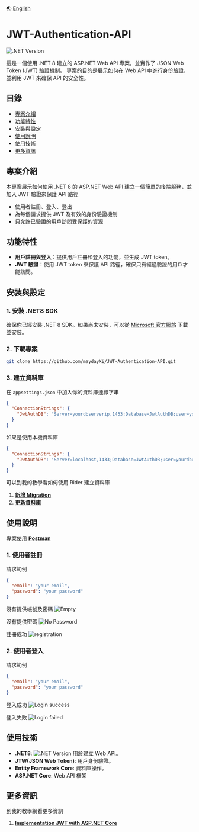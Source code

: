 🌏 [English](/README.md)

# JWT-Authentication-API

![.NET Version](https://img.shields.io/badge/.NET-8.0-blue)

這是一個使用 .NET 8 建立的 ASP.NET Web API 專案，並實作了 JSON Web Token (JWT) 驗證機制。
專案的目的是展示如何在 Web API 中進行身份驗證，並利用 JWT 來確保 API 的安全性。

## 目錄

- [專案介紹](#專案介紹)
- [功能特性](#功能特性)
- [安裝與設定](#安裝與設定)
- [使用說明](#使用說明)
- [使用技術](#使用技術)
- [更多資訊](#更多資訊)

## 專案介紹

本專案展示如何使用 .NET 8 的 ASP.NET Web API 建立一個簡單的後端服務，並加入 JWT 驗證來保護 API 路徑

- 使用者註冊、登入、登出
- 為每個請求提供 JWT 及有效的身份驗證機制
- 只允許已驗證的用戶訪問受保護的資源

## 功能特性

- **用戶註冊與登入**：提供用戶註冊和登入的功能，並生成 JWT token。
- **JWT 驗證**：使用 JWT token 來保護 API 路徑，確保只有經過驗證的用戶才能訪問。

## 安裝與設定

### 1. 安裝 .NET8 SDK

確保你已經安裝 .NET 8 SDK。如果尚未安裝，可以從 [Microsoft 官方網站](https://dotnet.microsoft.com/download/dotnet/8.0) 下載並安裝。

### 2. 下載專案

```bash
git clone https://github.com/maydayXi/JWT-Authentication-API.git
```

### 3. 建立資料庫

在 `appsettings.json` 中加入你的資料庫連線字串

```json
{
  "ConnectionStrings": {
    "JwtAuthDB": "Server=yourdbserverip,1433;Database=JwtAuthDB;user=yourdbuser;password=yourdbpassword;TrustServerCertificate=True;"
  }
}
```

如果是使用本機資料庫

```json
{
  "ConnectionStrings": {
    "JwtAuthDB": "Server=localhost,1433;Database=JwtAuthDB;user=yourdbuser;password=yourdbpassword;TrustServerCertificate=True;"
  }
}
```

可以到我的教學看如何使用 Rider 建立資料庫

1. **[新增 Migration](https://maydayxi.github.io/MyDevLog/posts/asp-dot-net-core-jwt-tutorial/#%E6%96%B0%E5%A2%9E-migration)**
2. **[更新資料庫](https://maydayxi.github.io/MyDevLog/posts/asp-dot-net-core-jwt-tutorial/#%E6%9B%B4%E6%96%B0%E8%B3%87%E6%96%99%E5%BA%AB)**

## 使用說明

專案使用 **[Postman](https://www.postman.com/)**

### 1. 使用者註冊

請求範例
```json
{
  "email": "your email",
  "password": "your password"
}
```

沒有提供帳號及密碼
<img src="https://cdn.jsdelivr.net/gh/maydayXi/MyDevLog@main/content/posts/jwt-tutorial/postman-empty-test.png" alt="Empty">

沒有提供密碼
<img src="https://cdn.jsdelivr.net/gh/maydayXi/MyDevLog@main/content/posts/jwt-tutorial/postman-no-password-test.png" alt="No Password">

註冊成功
<img src="https://cdn.jsdelivr.net/gh/maydayXi/MyDevLog@main/content/posts/jwt-tutorial/postman-register-test.png" alt="registration">

### 2. 使用者登入

請求範例
```json
{
  "email": "your email",
  "password": "your password"
}
```

登入成功
<img src="https://cdn.jsdelivr.net/gh/maydayXi/MyDevLog@main/content/posts/jwt-tutorial/postman-login-success.png" alt="Login success">

登入失敗
<img src="https://cdn.jsdelivr.net/gh/maydayXi/MyDevLog@main/content/posts/jwt-tutorial/postman-login-failed-test.png" alt="Login failed">

## 使用技術

- **.NET8**: ![.NET Version](https://img.shields.io/badge/.NET-8.0-blue) 用於建立 Web API。
- **JTW(JSON Web Token)**: 用戶身份驗證。
- **Entity Framework Core**: 資料庫操作。
- **ASP.NET Core**: Web API 框架

## 更多資訊

到我的教學網看更多資訊

1. **[Implementation JWT with ASP.NET Core](https://maydayxi.github.io/MyDevLog/posts/asp-dot-net-core-jwt-tutorial/)**